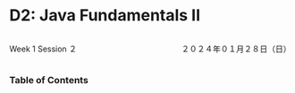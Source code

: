 # D2: Java Fundamentals II

<div style="display: flex; justify-content: space-between;">
    <p>Week 1 Session ２</p>
    <p>２０２４年０１月２８日（日）</p>
</div>

### Table of Contents